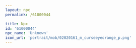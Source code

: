 ```yaml
---
layout: npc
permalink: /61000044

title: Npc
id: '61000044'
npc_name: 'Unknown'
icon_url: 'portrait/mob/02020161_m_curseeyeorange_p.png'
---
```

